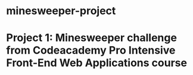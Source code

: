 # minesweeper-project
# Project 1: Minesweeper challenge from Codeacademy Pro Intensive Front-End Web Applications course
